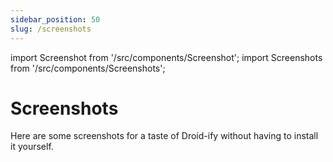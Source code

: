 ```yaml
---
sidebar_position: 50
slug: /screenshots
---
```


import Screenshot from '/src/components/Screenshot';
import Screenshots from '/src/components/Screenshots';

# Screenshots

Here are some screenshots for a taste of Droid-ify without having to install it yourself.

<Screenshots>
  <Screenshot name="rich" alt="Feature Rich" />
  <Screenshot name="repo" alt="Large library of Repo" />
  <Screenshot name="rich-1" alt="Rich UI" />
  <Screenshot name="hero" alt="Minimal and Clean" />
</Screenshots>

<Screenshots>
  <Screenshot name="app_page" alt="Minimal" />
  <Screenshot name="fav" alt="Favourite Apps" />
  <Screenshot name="settings" alt="Settings" />
  <Screenshot name="repositories" alt="Repositories" />
</Screenshots>